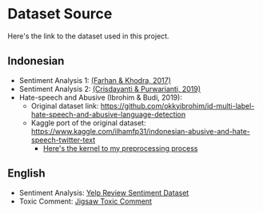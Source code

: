 # Dataset Source
Here's the link to the dataset used in this project.

## Indonesian
* Sentiment Analysis 1: [(Farhan & Khodra, 2017)](https://www.kaggle.com/ilhamfp31/dataset-tripadvisor)
* Sentiment Analysis 2: [(Crisdayanti & Purwarianti, 2019)](https://www.kaggle.com/ilhamfp31/dataset-prosa/)
* Hate-speech and Abusive (Ibrohim & Budi, 2019): 
    * Original dataset link: https://github.com/okkyibrohim/id-multi-label-hate-speech-and-abusive-language-detection
    * Kaggle port of the original dataset: https://www.kaggle.com/ilhamfp31/indonesian-abusive-and-hate-speech-twitter-text
        * [Here's the kernel to my preprocessing process](https://www.kaggle.com/ilhamfp31/simpler-preprocess-indonesian-hate-abusive-text)

   

## English
* Sentiment Analysis: [Yelp Review Sentiment Dataset](https://www.kaggle.com/ilhamfp31/yelp-review-dataset)
* Toxic Comment: [Jigsaw Toxic Comment](https://www.kaggle.com/c/jigsaw-unintended-bias-in-toxicity-classification/data)